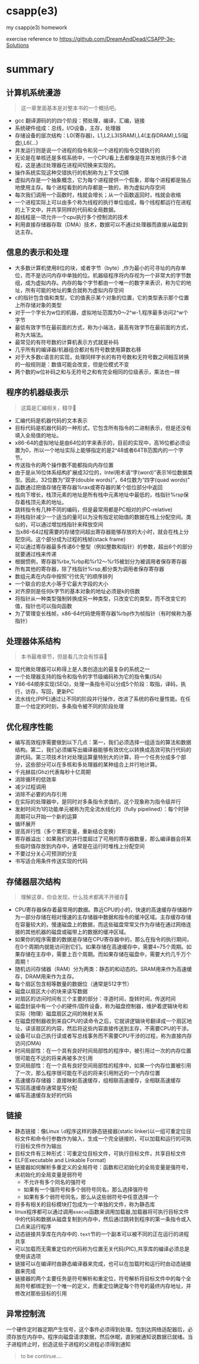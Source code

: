 # csapp(e3)
my csapp(e3) homework

exercise reference to https://github.com/DreamAndDead/CSAPP-3e-Solutions

# summary

## 计算机系统漫游

> 这一章里面基本是对整本书的一个概括吧。

* gcc 翻译源码的的四个阶段：预处理，编译，汇编，链接
* 系统硬件组成：总线，I/O设备，主存，处理器
* 存储设备的层次结构：L0(寄存器)，L1,L2,L3(SRAM),L4(主存DRAM),L5(磁盘),L6(...)
* 并发运行则是说一个进程的指令和另一个进程的指令交错执行的
* 无论是在单核还是多核系统中，一个CPU看上去都像是在并发地执行多个进程，这是通过处理器在进程间切换来实现的。
* 操作系统实现这种交错执行的机制称为上下文切换
* 虚拟内存是一个抽象概念，它为每个进程提供一个假象，即每个进程都是独占地使用主存。每个进程看到的内存都是一致的，称为虚拟内存空间
* 每次我们调用一个函数时，栈就会增长；从一个函数返回时，栈就会收缩
* 一个进程实际上可以由多个称为线程的执行单位组成，每个线程都运行在进程的上下文中，并共享同样的代码和全局数据。
* 超线程是一项允许一个cpu执行多个控制流的技术
* 利用直接存储器存取（DMA）技术，数据可以不通过处理器而直接从磁盘到达主存。


## 信息的表示和处理

* 大多数计算机使用8位的块，或者字节（byte）,作为最小的可寻址的内存单位，而不是访问内存中单独的位。机器级程序将内存视为一个非常大的字节数组，成为虚拟内存。内存的每个字节都由一个唯一的数字来表识，称为它的地址，所有可能的地址的集合就称为虚拟内存空间
* c的指针包含值和类型，它的值表示某个对象的位置，它的类型表示那个位置上所存储对象的类型
* 对于一个字长为w位的机器，虚拟地址范围为0～2^w-1,程序最多访问2^w个字节
* 最低有效字节在最前面的方式，称为小端法，最高有效字节在最前面的方式，称为大端法。
* 最常见的有符号数的计算机表示方式就是补码
* 几乎所有的编译器/机器组合都对有符号数使用算数右移
* 对于大多数c语言的实现，处理同样字长的有符号数和无符号数之间相互转换的一般规则是：数值可能会改变，但是位模式不变
* 两个数的w位补码之和与无符号之和有完全相同的位级表示，乘法也一样

## 程序的机器级表示

> 这篇是汇编相关，精华👿

* 汇编代码是机器代码的文本表示
* 目标代码是机器代码的一种形式，它包含所有指令的二进制表示，但是还没有填入全局值的地址。
* x86-64的虚拟地址是由64位的字来表示的，目前的实现中，高16位都必须设置为0，所以一个地址实际上能够指定的是2^48或者64TB范围内的一个字节。
* 传送指令的两个操作数不能都指向内存位置
* 由于是从16位体系结构扩展成32位的，Intel用术语“字(word)”表示16位数据类型。因此，32位数为“双字(double words)”，64位数为“四字(quad words)”
* 函数通过把值存储在寄存器%rax或寄存器的某个低位部分中返回
* 栈向下增长，栈顶元素的地址是所有栈中元素地址中最低的，栈指针%rsp保存着栈顶元素的地址。
* 跳转指令有几种不同的编码，但是最常用都是PC相对的(PC-relative)
* 将栈指针减少一个适当的量可以为没有指定初始值的数据在栈上分配空间。类似的，可以通过增加栈指针来释放空间
* 当x86-64过程需要的存储空间超出寄存器能够存放的大小时，就会在栈上分配空间。这个部分成为过程的栈帧(stack frame)
* 可以通过寄存器最多传递6个整型（例如整数和指针）的参数，超出6个的部分就要通过栈来传递
* 根据惯例，寄存器%rbx,%rbp和%r12～%r15被划分为被调用者保存寄存器
* 所有其他的寄存器，除了栈指针%rsp,都分类为调用者保存寄存器
* 数组元素在内存中按照“行优先”的顺序排列
* 一个联合的总大小等于它最大字段的大小
* 对齐原则是任何k字节的基本对象的地址必须是k的倍数
* 将指针从一种类型强制转换成另一种类型，只改变它的类型，而不改变它的值，指针也可以指向函数
* 为了管理变长栈帧，x86-64代码使用寄存器%rbp作为帧指针（有时候称为基指针）

## 处理器体系结构

> 本书最难章节，但是看几次会有惊喜👿

* 现代微处理器可以称得上是人类创造出的最复杂的系统之一
* 一个处理器支持的指令和指令的字节级编码称为它的指令集(ISA)
* Y86-64顺序实现(SEQ)，处理一条指令可以分成5个阶段：取指，译码，执行，访存，写回，更新PC
* 流水线化(PIPE)通过让不同的阶段并行操作，改进了系统的吞吐量性能。在任意一个给定的时刻，多条指令被不同的阶段处理

## 优化程序性能

* 编写高效程序需要做到以下几点：第一，我们必须选择一组适当的算法和数据结构。第二，我们必须编写出编译器能够有效优化以转换成高效可执行代码的源代码。第三项技术针对处理运算量特别大的计算，将一个任务分成多个部分，这些部分可以在多核和多处理器的某种组合上并行地计算。
* 千兆赫兹(Ghz)代表每秒十亿周期
* 消除循环的低效率
* 减少过程调用
* 消除不必要的内存引用
* 在实际的处理器中，是同时对多条指令求值的，这个现象称为指令级并行
* 发射时间为1的功能单元被称为完全流水线化的（fully pipelined）：每个时钟周期可以开始一个新的运算
* 循环展开
* 提高并行性（多个累积变量，重新结合变换）
* 寄存器溢出：如果我们的并行度超过了可用的寄存器数量，那么编译器会将某些临时值存放到内存中，通常是在运行时堆栈上分配空间
* 不要过分关心可预测的分支
* 书写适合用条件传送实现的代码

## 存储器层次结构

> 理解这章，你会发现，什么技术都离不开缓存👿

* CPU寄存器保存着最常用的数据。靠近CPU的小的，快速的高速缓存存储器作为一部分存储在相对慢速的主存储器中数据和指令的缓冲区域。主存缓存存储在容量较大的，慢速磁盘上的数据，而这些磁盘常常又作为存储在通过网络连接的其他机器的磁盘或磁带上的数据的缓冲区域。
* 如果你的程序需要的数据是存储在CPU寄存器中的，那么在指令的执行期间，在0个周期内就能访问到它们。如果存储在高速缓存中，需要4~75个周期。如果存储在主存中，需要上百个周期。而如果存储在磁盘中，需要大约几千万个周期！
* 随机访问存储器（RAM）分为两类：静态的和动态的。SRAM用来作为高速缓存，DRAM用来作为主存。
* 每个扇区包含相等数量的数据位（通常是512字节）
* 磁盘以扇区大小的块来读写数据
* 对扇区的访问时间有三个主要的部分：寻道时间，旋转时间，传送时间
* 磁盘封装中有一个小的硬件/固件设备，称为磁盘控制器，维护着逻辑块号和实际（物理）磁盘扇区之间的映射关系
* 在磁盘控制器收到来自CPU的读命令之后，它就讲逻辑块号翻译成一个扇区地址，读该扇区的内容，然后将这些内容直接传送到主存，不需要CPU的干涉。
* 设备可以自己执行读或者写总线事务而不需要CPU干涉的过程，称为直接内存访问(DMA)
* 时间局部性：在一个具有良好时间局部性的程序中，被引用过一次的内存位置很可能在不远的将来再被多次引用
* 空间局部性：在一个具有良好空间局部性的程序中，如果一个内存位置被引用了一次，那么程序很可能在不远的将来引用附近的一个内存位置
* 高速缓存存储器：直接映射高速缓存，组相联高速缓存，全相联高速缓存
* 写回高速缓存通常是写分配
* 编写高速缓存友好的代码

## 链接

* 静态链接：像Linux `ld`程序这样的静态链接器(static linker)以一组可重定位目标文件和命令行参数作为输入，生成一个完全链接的，可以加载和运行的可执行目标文件作为输出
* 目标文件有三种形式：可重定位目标文件，可执行目标文件，共享目标文件
* ELF(Executable and Linkable Format)
* 链接器如何解析多重定义的全局符号：函数和已初始化的全局变量是强符号，未初始化的全局变量是弱符号
    * 不允许有多个同名的强符号
    * 如果有一个强符号和多个弱符号同名，那么选择强符号
    * 如果有多个弱符号同名，那么从这些弱符号中任意选择一个
* 将多有相关的目标模块打包成为一个单独的文件，称为静态库
* linux程序都可以通过调用`execve`函数来调用加载器,加载器将可执行目标文件中的代码和数据从磁盘复制到内存中，然后通过跳转到程序的第一条指令或入口点来运行程序
* 动态链接共享库在内存中的`.text`节的一个副本可以被不同的正在运行的进程共享
* 可以加载而无需重定位的代码称为位置无关代码(PIC),共享库的编译必须总是使用该选项
* 链接可以在编译时由静态编译器来完成，也可以在加载时和运行时由动态链接器来完成
* 链接器的两个主要任务是符号解析和重定位，符号解析将目标文件中的每个全局符号都绑定到一个唯一的定义，而重定位确定每个符号的最终内存地址，并修改对那些目标的引用

## 异常控制流

一个硬件定时器定期产生信号，这个事件必须得到处理。包到达网络适配器后，必须存放在内存中。程序向磁盘请求数据，然后休眠，直到被通知说数据已就绪。当子进程终止时，创造这些子进程的父进程必须得到通知

> to be continue....